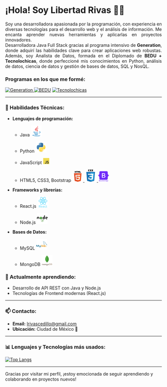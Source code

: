 # ¡Hola! Soy Libertad Rivas 👩‍💻


<p align="justify">
    Soy una desarrolladora apasionada por la programación, con experiencia en diversas tecnologías para el desarrollo web y el análisis de información. Me encanta aprender nuevas herramientas y aplicarlas en proyectos innovadores.<br>
    Desarrolladora Java Full Stack gracias al programa intensivo de <strong>Generation</strong>, donde adquirí las habilidades clave para crear aplicaciones web robustas. Además, soy Analista de Datos, formada en el Diplomado de <strong>BEDU + Tecnolochicas</strong>, donde perfeccioné mis conocimientos en Python, análisis de datos, ciencia de datos y gestión de bases de datos, SQL y NosQL.
    
</p>

<h3 align="left">Programas en los que me formé:</h3>
<p align="left">
    <a href="https://www.generation.org/" target="_blank"><img src="https://www.generation.org/wp-content/uploads/2023/03/Generation_logo_blue.svg" alt="Generation" height="30"/>
    </a> 
    <a href="https://bedu.org/" target="_blank"><img src="https://pro-becas-images-s3.s3.eu-west-1.amazonaws.com/public_documents/4a75f0e4-8412-49e7-8e4b-47bdd2fe67b9" alt="BEDU" height="30"/></a>
    <a href="https://www.tecnolochicas.org/" target="_blank"><img src="https://s8968.pcdn.co/crn/wp-content/uploads/sites/7/2016/04/TecnoloChicasDOTorg_two-color-01.png" alt="Tecnolochicas" height="30"/></a>
</p>


---

### 🚀 Habilidades Técnicas:

- **Lenguajes de programación:**
  - Java <a href="https://www.java.com" target="_blank" rel="noreferrer"> <img src="https://raw.githubusercontent.com/devicons/devicon/master/icons/java/java-original.svg" alt="java" width="35" height="35"/> </a> 
  - Python <a href="https://www.python.org" target="_blank" rel="noreferrer"> <img src="https://raw.githubusercontent.com/devicons/devicon/master/icons/python/python-original.svg" alt="python" width="35" height="35"/> </a>
  - JavaScript <a href="https://www.javascript.com" target="_blank" rel="noreferrer"> <img src="https://raw.githubusercontent.com/devicons/devicon/master/icons/javascript/javascript-original.svg" alt="javascript" width="20" height="20"/> </a> 

  - HTML5, CSS3, Bootstrap <a href="https://developer.mozilla.org/en-US/docs/Web/HTML" target="_blank" rel="noreferrer"> <img src="https://raw.githubusercontent.com/devicons/devicon/master/icons/html5/html5-original-wordmark.svg" alt="html5" width="35" height="35"/> </a> <a href="https://www.w3.org/Style/CSS/Overview.en.html" target="_blank" rel="noreferrer"> <img src="https://raw.githubusercontent.com/devicons/devicon/master/icons/css3/css3-original-wordmark.svg" alt="css3" width="40" height="40"/> </a> 
 <a href="https://getbootstrap.com" target="_blank" rel="noreferrer"> <img src="https://raw.githubusercontent.com/devicons/devicon/master/icons/bootstrap/bootstrap-plain-wordmark.svg" alt="bootstrap" width="35" height="35"/> </a> 



  
- **Frameworks y librerías:**
  - React.js <a href="https://reactjs.org/" target="_blank" rel="noreferrer"> <img src="https://raw.githubusercontent.com/devicons/devicon/master/icons/react/react-original-wordmark.svg" alt="react" width="35" height="35"/> </a> 

  - Node.js <a href="https://nodejs.org" target="_blank" rel="noreferrer"> <img src="https://raw.githubusercontent.com/devicons/devicon/master/icons/nodejs/nodejs-original-wordmark.svg" alt="nodejs" width="35" height="35"/> </a> 

  
- **Bases de Datos:**
  - MySQL <a href="https://www.mysql.com/" target="_blank" rel="noreferrer"> <img src="https://raw.githubusercontent.com/devicons/devicon/master/icons/mysql/mysql-original-wordmark.svg" alt="mysql" width="35" height="35"/> </a> 

  - MongoDB <a href="https://www.mongodb.com/" target="_blank" rel="noreferrer"> <img src="https://raw.githubusercontent.com/devicons/devicon/master/icons/mongodb/mongodb-original-wordmark.svg" alt="mongodb" width="35" height="35"/> </a> 




### 🌱 Actualmente aprendiendo:
- Desarrollo de API REST con Java y Node.js
- Tecnologías de Frontend modernas (React.js)
  
---

### 📫 Contacto:

- **Email:** lrivascedillo@gmail.com
- **Ubicación:** Ciudad de México 🌆
  
--- 

### 📊 Lenguajes y Tecnologías más usados:

[![Top Langs](https://github-readme-stats.vercel.app/api/top-langs/?username=libee-tt&layout=compact)](https://github.com/tu-nombre-de-usuario)

---

Gracias por visitar mi perfil, ¡estoy emocionada de seguir aprendiendo y colaborando en proyectos nuevos! 

